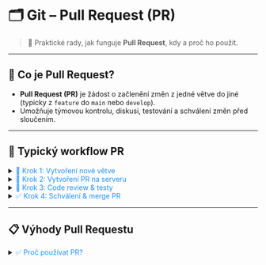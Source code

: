 ﻿# 🗂️ Git – Pull Request (PR)

> 🚀 Praktické rady, jak funguje **Pull Request**, kdy a proč ho použít.

---

## 🔎 Co je Pull Request?

- **Pull Request (PR)** je žádost o začlenění změn z jedné větve do jiné (typicky z `feature` do `main` nebo `develop`).
- Umožňuje týmovou kontrolu, diskusi, testování a schválení změn před sloučením.

---

## 🧩 Typický workflow PR

<details>
<summary><span style="color:#1E90FF;">📝 Krok 1: Vytvoření nové větve</span></summary>

```bash
git checkout -b feature/nova-funkce
# Vývoj, commity...
git push origin feature/nova-funkce
```
- Větev pushni na remote, aby byla dostupná pro PR.
</details>

<details>
<summary><span style="color:#1E90FF;">🔗 Krok 2: Vytvoření PR na serveru</span></summary>

- Otevři webové rozhraní (GitHub, GitLab, Bitbucket).
- Vyber zdrojovou (`feature/nova-funkce`) a cílovou (`main`/`develop`) větev.
- Přidej popis změn, případně označ recenzenty.

> [!TIP]  
> Popiš stručně, co PR řeší a proč je důležitý.
</details>

<details>
<summary><span style="color:#1E90FF;">👀 Krok 3: Code review & testy</span></summary>

- Tým provede **code review** – komentáře, návrhy, schválení.
- Automaticky se spustí **CI/CD pipeline** (testy, build).
- Případné úpravy proveď v původní větvi, PR se automaticky aktualizuje.

> [!NOTE]  
> Review zvyšuje kvalitu kódu a snižuje riziko chyb.
</details>

<details>
<summary><span style="color:#1E90FF;">✅ Krok 4: Schválení & merge PR</span></summary>

- Po schválení a úspěšných testech lze PR sloučit (merge).
- Většina platforem nabízí různé typy merge:
    - **Merge commit** (zachová historii)
    - **Squash** (sloučí commity do jednoho)
    - **Rebase** (přepíše historii)

> [!IMPORTANT]  
> Po merge PR se obvykle maže zdrojová větev.
</details>

---

## 📋 Výhody Pull Requestu

<details>
<summary><span style="color:#1E90FF;">✅ Proč používat PR?</span></summary>

- Týmová kontrola a diskuse nad změnami
- Automatizované testy před sloučením
- Jasná historie, kdo co schválil
- Možnost auditovat změny zpětně
- Zvyšuje kvalitu a bezpečnost kódu

</details>